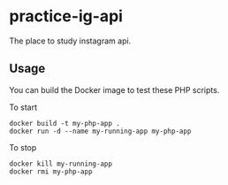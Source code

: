 # practice-ig-api
The place to study instagram api.

## Usage
You can build the Docker image to test these PHP scripts.

To start
```
docker build -t my-php-app .
docker run -d --name my-running-app my-php-app
```

To stop
```
docker kill my-running-app
docker rmi my-php-app
```
